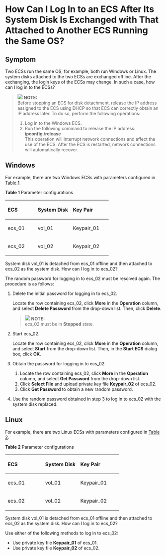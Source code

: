# How Can I Log In to an ECS After Its System Disk Is Exchanged with That Attached to Another ECS Running the Same OS? <a name="EN-US_TOPIC_0100005619"></a>

## Symptom<a name="section1794885713568"></a>

Two ECSs run the same OS, for example, both run Windows or Linux. The system disks attached to the two ECSs are exchanged offline. After the exchanging, the login keys of the ECSs may change. In such a case, how can I log in to the ECSs?

>![](/images/icon-note.gif) **NOTE:**   
>Before stopping an ECS for disk detachment, release the IP address assigned to the ECS using DHCP so that ECS can correctly obtain an IP address later. To do so, perform the following operations:  
>1.  Log in to the Windows ECS.  
>2.  Run the following command to release the IP address:  
>    **ipconfig /release**  
>    This operation will interrupt network connections and affect the use of the ECS. After the ECS is restarted, network connections will automatically recover.  

## Windows<a name="section129031037631"></a>

For example, there are two Windows ECSs with parameters configured in  [Table 1](#table1365540183310).

**Table  1**  Parameter configurations

<a name="table1365540183310"></a>
<table><thead align="left"><tr id="row96574014338"><th class="cellrowborder" valign="top" width="28.999999999999996%" id="mcps1.2.4.1.1"><p id="p634128183316"><a name="p634128183316"></a><a name="p634128183316"></a>ECS</p>
</th>
<th class="cellrowborder" valign="top" width="34%" id="mcps1.2.4.1.2"><p id="p76573013311"><a name="p76573013311"></a><a name="p76573013311"></a>System Disk</p>
</th>
<th class="cellrowborder" valign="top" width="37%" id="mcps1.2.4.1.3"><p id="p16576611543"><a name="p16576611543"></a><a name="p16576611543"></a>Key Pair</p>
</th>
</tr>
</thead>
<tbody><tr id="row1765718083310"><td class="cellrowborder" valign="top" width="28.999999999999996%" headers="mcps1.2.4.1.1 "><p id="p1565710013339"><a name="p1565710013339"></a><a name="p1565710013339"></a>ecs_01</p>
</td>
<td class="cellrowborder" valign="top" width="34%" headers="mcps1.2.4.1.2 "><p id="p15657202333"><a name="p15657202333"></a><a name="p15657202333"></a>vol_01</p>
</td>
<td class="cellrowborder" valign="top" width="37%" headers="mcps1.2.4.1.3 "><p id="p9618440846"><a name="p9618440846"></a><a name="p9618440846"></a>Keypair_01</p>
</td>
</tr>
<tr id="row174892462353"><td class="cellrowborder" valign="top" width="28.999999999999996%" headers="mcps1.2.4.1.1 "><p id="p2490194613350"><a name="p2490194613350"></a><a name="p2490194613350"></a>ecs_02</p>
</td>
<td class="cellrowborder" valign="top" width="34%" headers="mcps1.2.4.1.2 "><p id="p6490174620351"><a name="p6490174620351"></a><a name="p6490174620351"></a>vol_02</p>
</td>
<td class="cellrowborder" valign="top" width="37%" headers="mcps1.2.4.1.3 "><p id="p8575613545"><a name="p8575613545"></a><a name="p8575613545"></a>Keypair_02</p>
</td>
</tr>
</tbody>
</table>

System disk vol\_01 is detached from ecs\_01 offline and then attached to ecs\_02 as the system disk. How can I log in to ecs\_02?

The random password for logging in to ecs\_02 must be resolved again. The procedure is as follows:

1.  Delete the initial password for logging in to ecs\_02.

    Locate the row containing ecs\_02, click  **More**  in the  **Operation**  column, and select  **Delete Password**  from the drop-down list. Then, click  **Delete**.

    >![](/images/icon-note.gif) **NOTE:**   
    >ecs\_02 must be in  **Stopped**  state.  

2.  Start ecs\_02.

    Locate the row containing ecs\_02, click  **More**  in the  **Operation**  column, and select  **Start**  from the drop-down list. Then, in the  **Start ECS**  dialog box, click  **OK**.

3.  <a name="li138721252141517"></a>Obtain the password for logging in to ecs\_02.
    1.  Locate the row containing ecs\_02, click  **More**  in the  **Operation**  column, and select  **Get Password**  from the drop-down list.
    2.  Click  **Select File**  and upload private key file  **Keypair\_02**  of ecs\_02.
    3.  Click  **Get Password**  to obtain a new random password.

4.  Use the random password obtained in step  [3](#li138721252141517)  to log in to ecs\_02 with the system disk replaced.

## Linux<a name="section1756045025614"></a>

For example, there are two Linux ECSs with parameters configured in  [Table 2](#table9561950195614).

**Table  2**  Parameter configurations

<a name="table9561950195614"></a>
<table><thead align="left"><tr id="row1656285019569"><th class="cellrowborder" valign="top" width="33%" id="mcps1.2.4.1.1"><p id="p1562135011562"><a name="p1562135011562"></a><a name="p1562135011562"></a>ECS</p>
</th>
<th class="cellrowborder" valign="top" width="31%" id="mcps1.2.4.1.2"><p id="p125626503566"><a name="p125626503566"></a><a name="p125626503566"></a>System Disk</p>
</th>
<th class="cellrowborder" valign="top" width="36%" id="mcps1.2.4.1.3"><p id="p105632050125614"><a name="p105632050125614"></a><a name="p105632050125614"></a>Key Pair</p>
</th>
</tr>
</thead>
<tbody><tr id="row556435013563"><td class="cellrowborder" valign="top" width="33%" headers="mcps1.2.4.1.1 "><p id="p17564205017567"><a name="p17564205017567"></a><a name="p17564205017567"></a>ecs_01</p>
</td>
<td class="cellrowborder" valign="top" width="31%" headers="mcps1.2.4.1.2 "><p id="p756411505566"><a name="p756411505566"></a><a name="p756411505566"></a>vol_01</p>
</td>
<td class="cellrowborder" valign="top" width="36%" headers="mcps1.2.4.1.3 "><p id="p16564850145611"><a name="p16564850145611"></a><a name="p16564850145611"></a>Keypair_01</p>
</td>
</tr>
<tr id="row6565125085617"><td class="cellrowborder" valign="top" width="33%" headers="mcps1.2.4.1.1 "><p id="p15565145013568"><a name="p15565145013568"></a><a name="p15565145013568"></a>ecs_02</p>
</td>
<td class="cellrowborder" valign="top" width="31%" headers="mcps1.2.4.1.2 "><p id="p556613502563"><a name="p556613502563"></a><a name="p556613502563"></a>vol_02</p>
</td>
<td class="cellrowborder" valign="top" width="36%" headers="mcps1.2.4.1.3 "><p id="p1566850175616"><a name="p1566850175616"></a><a name="p1566850175616"></a>Keypair_02</p>
</td>
</tr>
</tbody>
</table>

System disk vol\_01 is detached from ecs\_01 offline and then attached to ecs\_02 as the system disk. How can I log in to ecs\_02?

Use either of the following methods to log in to ecs\_02:

-   Use private key file  **Keypair\_01**  of ecs\_01.
-   Use private key file  **Keypair\_02**  of ecs\_02.

